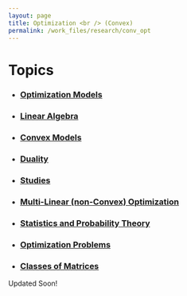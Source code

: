 ```yaml
---
layout: page
title: Optimization <br /> (Convex)
permalink: /work_files/research/conv_opt
---
```


# Topics

* ### [Optimization Models](/work_files/research/conv_opt/1)

* ### [Linear Algebra](/work_files/research/2)

* ### [Convex Models](/work_files/research/3)

* ### [Duality](/work_files/research/4)

* ### [Studies](/work_files/research/5)

* ### [Multi-Linear (non-Convex) Optimization](/work_files/research/6)

* ### [Statistics and Probability Theory](/work_files/research/stats_prob.html)

* ### [Optimization Problems](/work_files/research/opt_probs)

* ### [Classes of Matrices](/work_files/research/la/cls_mat)



Updated Soon!